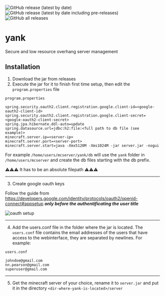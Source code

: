 ![GitHub release (latest by date)](https://img.shields.io/github/v/release/LukeOnuke/yank?color=lime) 
![GitHub release (latest by date including pre-releases)](https://img.shields.io/github/v/release/LukeOnuke/yank?color=lime&include_prereleases) 
![GitHub all releases](https://img.shields.io/github/downloads/LukeOnuke/yank/total)

# yank
Secure and low resource overhang server management

## Installation
1. Download the jar from releases
2. Execute the jar for it to finish first time setup, then edit the `program.properties` file
   
    
`program.properties`
```properties
spring.security.oauth2.client.registration.google.client-id=<google-oauth2-client-id>
spring.security.oauth2.client.registration.google.client-secret=<google-oauth2-client-secret>
spring.jpa.hibernate.ddl-auto=update
spring.datasource.url=jdbc:h2:file:<full path to db file (see example)>
minecraft.server.ip=<server-ip>
minecraft.server.port=<server-port>
minecraft.server.start=java -Xmx5120M -Xms1024M -jar server.jar -nogui
```
For example `/home/users/mcserver/yank/db` will use the `yank` folder 
in `/home/users/mcserver` and create the db files starting with the db prefix.

⚠⚠⚠ It has to be an absolute filepath ⚠⚠⚠

---
3. Create google oauth keys

Follow the guide from https://developers.google.com/identity/protocols/oauth2/openid-connect#appsetup
***only before the authentificating the user title***

![oauth setup](https://i.imgur.com/PkfRQT7.png)
   


---
4. Add the users.conf file in the folder where the jar is located. The `users.conf` file
    contains the email addresses of the users that have access to the webinterface, they
    are separated by newlines. 
    For example:

`users.conf`

```text
johndoe@gmail.com
nn.pearson@gmail.com
superuser@gmail.com
```
---
5. Get the minecraft server of your choice, rename it to `server.jar` and
put it in the directory `<dir-where-yank-is-located>/server`
